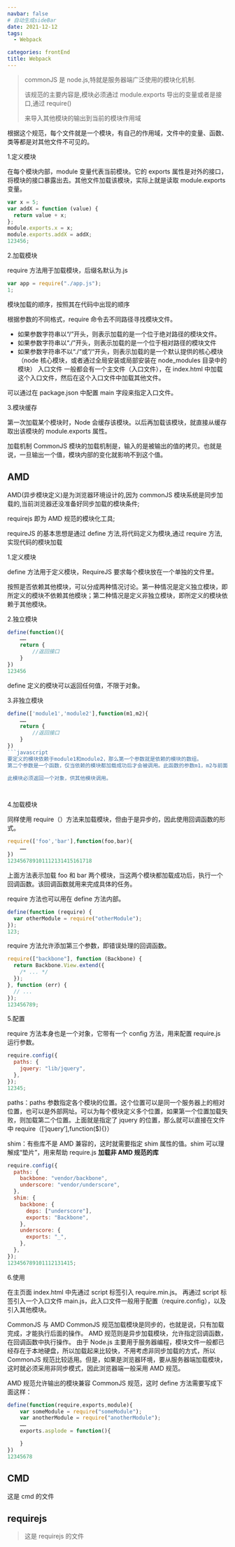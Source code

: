```yaml
---
navbar: false
# 自动生成sideBar
date: 2021-12-12
tags:
  - Webpack

categories: frontEnd
title: Webpack
---
```


> commonJS 是 node.js,特就是服务器端广泛使用的模块化机制.
>
> 该规范的主要内容是,模块必须通过 module.exports 导出的变量或者是接口,通过 require()
>
> 来导入其他模块的输出到当前的模块作用域

根据这个规范，每个文件就是一个模块，有自己的作用域，文件中的变量、函数、类等都是对其他文件不可见的。

1.定义模块

在每个模块内部，module 变量代表当前模块。它的 exports 属性是对外的接口，将模块的接口暴露出去。其他文件加载该模块，实际上就是读取 module.exports 变量。

```javascript
var x = 5;
var addX = function (value) {
  return value + x;
};
module.exports.x = x;
module.exports.addX = addX;
123456;
```

2.加载模块

require 方法用于加载模块，后缀名默认为.js

```javascript
var app = require("./app.js");
1;
```

模块加载的顺序，按照其在代码中出现的顺序

根据参数的不同格式，require 命令去不同路径寻找模块文件。

- 如果参数字符串以“/”开头，则表示加载的是一个位于绝对路径的模块文件。
- 如果参数字符串以“./”开头，则表示加载的是一个位于相对路径的模块文件
- 如果参数字符串不以“./“或”/“开头，则表示加载的是一个默认提供的核心模块（node 核心模块，或者通过全局安装或局部安装在 node_modules 目录中的模块）
  入口文件
  一般都会有一个主文件（入口文件），在 index.html 中加载这个入口文件，然后在这个入口文件中加载其他文件。

可以通过在 package.json 中配置 main 字段来指定入口文件。

3.模块缓存

第一次加载某个模块时，Node 会缓存该模块。以后再加载该模块，就直接从缓存取出该模块的 module.exports 属性。

加载机制
CommonJS 模块的加载机制是，输入的是被输出的值的拷贝。也就是说，一旦输出一个值，模块内部的变化就影响不到这个值。

## AMD

AMD(异步模块定义)是为浏览器环境设计的,因为 commonJS 模块系统是同步加载的,当前浏览器还没准备好同步加载的模块条件;

requirejs 即为 AMD 规范的模块化工具;

requireJS 的基本思想是通过 define 方法,将代码定义为模块,通过 require 方法,实现代码的模块加载

1.定义模块

define 方法用于定义模块，RequireJS 要求每个模块放在一个单独的文件里。

按照是否依赖其他模块，可以分成两种情况讨论。第一种情况是定义独立模块，即所定义的模块不依赖其他模块；第二种情况是定义非独立模块，即所定义的模块依赖于其他模块。

2.独立模块

```javascript
define(function(){
    ……
    return {
        //返回接口
    }
})
123456
```

define 定义的模块可以返回任何值，不限于对象。

3.非独立模块

````javascript
define(['module1','module2'],function(m1,m2){
    ……
    return {
        //返回接口
    }
})
​```javascript
要定义的模块依赖于module1和module2，那么第一个参数就是依赖的模块的数组。
第二个参数是一个函数，仅当依赖的模块都加载成功后才会被调用。此函数的参数m1，m2与前面数组中的依赖模块一一对应。

此模块必须返回一个对象，供其他模块调用。




````

4.加载模块

同样使用 require（）方法来加载模块，但由于是异步的，因此使用回调函数的形式。

```javascript
require(['foo','bar'],function(foo,bar){
    ……
})
123456789101112131415161718
```

上面方法表示加载 foo 和 bar 两个模块，当这两个模块都加载成功后，执行一个回调函数。该回调函数就用来完成具体的任务。

require 方法也可以用在 define 方法内部。

```javascript
define(function (require) {
  var otherModule = require("otherModule");
});
123;
```

require 方法允许添加第三个参数，即错误处理的回调函数。

```javascript
require(["backbone"], function (Backbone) {
  return Backbone.View.extend({
    /* ... */
  });
}, function (err) {
  // ...
});
123456789;
```

5.配置

require 方法本身也是一个对象，它带有一个 config 方法，用来配置 require.js 运行参数。

```javascript
require.config({
  paths: {
    jquery: "lib/jquery",
  },
});
12345;
```

paths：paths 参数指定各个模块的位置。这个位置可以是同一个服务器上的相对位置，也可以是外部网址。可以为每个模块定义多个位置，如果第一个位置加载失败，则加载第二个位置。上面就是指定了 jquery 的位置，那么就可以直接在文件中 require（[‘jquery’],function($){}）

shim：有些库不是 AMD 兼容的，这时就需要指定 shim 属性的值。shim 可以理解成“垫片”，用来帮助 require.js **加载非 AMD 规范的库**

```javascript
require.config({
  paths: {
    backbone: "vendor/backbone",
    underscore: "vendor/underscore",
  },
  shim: {
    backbone: {
      deps: ["underscore"],
      exports: "Backbone",
    },
    underscore: {
      exports: "_",
    },
  },
});
123456789101112131415;
```

6.使用

在主页面 index.html 中先通过 script 标签引入 require.min.js。
再通过 script 标签引入一个入口文件 main.js，此入口文件一般用于配置（require.config），以及引入其他模块。

CommonJS 与 AMD
CommonJS 规范加载模块是同步的，也就是说，只有加载完成，才能执行后面的操作。
AMD 规范则是异步加载模块，允许指定回调函数，在回调函数中执行操作。
由于 Node.js 主要用于服务器编程，模块文件一般都已经存在于本地硬盘，所以加载起来比较快，不用考虑非同步加载的方式，所以 CommonJS 规范比较适用。但是，如果是浏览器环境，要从服务器端加载模块，这时就必须采用非同步模式，因此浏览器端一般采用 AMD 规范。

AMD 规范允许输出的模块兼容 CommonJS 规范，这时 define 方法需要写成下面这样：

```javascript
define(function(require,exports,module){
    var someModule = require("someModule");
    var anotherModule = require("anotherModule");
    ……
    exports.asplode = function(){

    }
})
12345678
```

## CMD

这是 cmd 的文件

## requirejs

> 这是 requirejs 的文件
